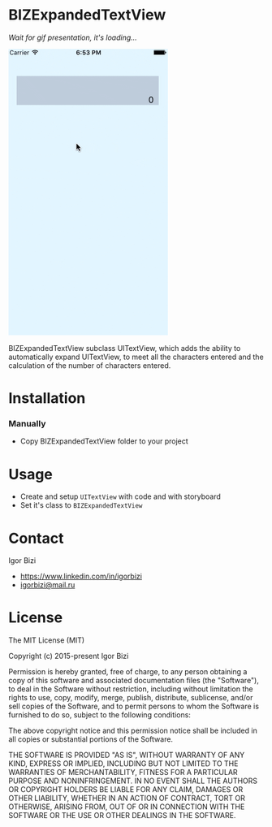 # BIZExpandedTextView

*Wait for gif presentation, it's loading...*

![alt tag](https://github.com/bizibizi/BIZExpandedTextView/blob/master/presentation.gif)


BIZExpandedTextView subclass UITextView, which adds the ability to automatically expand UITextView, to meet all the characters entered and the calculation of the number of characters entered.


# Installation

### Manually
 - Copy BIZExpandedTextView folder to your project 


# Usage

- Create and setup ```UITextView``` with code and with storyboard
- Set it's class to ```BIZExpandedTextView```


# Contact

Igor Bizi
- https://www.linkedin.com/in/igorbizi
- igorbizi@mail.ru


# License
 
The MIT License (MIT)

Copyright (c) 2015-present Igor Bizi

Permission is hereby granted, free of charge, to any person obtaining a copy of this software and associated documentation files (the "Software"), to deal in the Software without restriction, including without limitation the rights to use, copy, modify, merge, publish, distribute, sublicense, and/or sell copies of the Software, and to permit persons to whom the Software is furnished to do so, subject to the following conditions:

The above copyright notice and this permission notice shall be included in all copies or substantial portions of the Software.

THE SOFTWARE IS PROVIDED "AS IS", WITHOUT WARRANTY OF ANY KIND, EXPRESS OR IMPLIED, INCLUDING BUT NOT LIMITED TO THE WARRANTIES OF MERCHANTABILITY, FITNESS FOR A PARTICULAR PURPOSE AND NONINFRINGEMENT. IN NO EVENT SHALL THE AUTHORS OR COPYRIGHT HOLDERS BE LIABLE FOR ANY CLAIM, DAMAGES OR OTHER LIABILITY, WHETHER IN AN ACTION OF CONTRACT, TORT OR OTHERWISE, ARISING FROM, OUT OF OR IN CONNECTION WITH THE SOFTWARE OR THE USE OR OTHER DEALINGS IN THE SOFTWARE.
 
